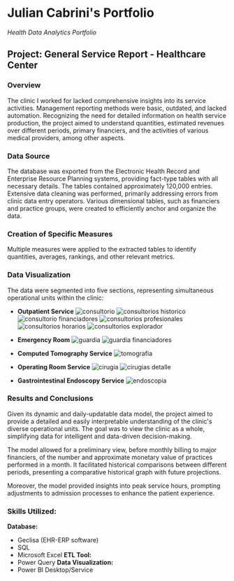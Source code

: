 # Julian Cabrini's Portfolio
*Health Data Analytics Portfolio*

## Project: General Service Report - Healthcare Center

### Overview
The clinic I worked for lacked comprehensive insights into its service activities. Management reporting methods were basic, outdated, and lacked automation. Recognizing the need for detailed information on health service production, the project aimed to understand quantities, estimated revenues over different periods, primary financiers, and the activities of various medical providers, among other aspects.

### Data Source
The database was exported from the Electronic Health Record and Enterprise Resource Planning systems, providing fact-type tables with all necessary details. The tables contained approximately 120,000 entries. Extensive data cleaning was performed, primarily addressing errors from clinic data entry operators. Various dimensional tables, such as financiers and practice groups, were created to efficiently anchor and organize the data.

### Creation of Specific Measures
Multiple measures were applied to the extracted tables to identify quantities, averages, rankings, and other relevant metrics.

### Data Visualization
The data were segmented into five sections, representing simultaneous operational units within the clinic:

- **Outpatient Service**
![consultorio](https://github.com/juliancabrini/portfolio/assets/152528339/c463bbe4-f9cb-44d9-8f20-356b815cc245)
![consultorios historico](https://github.com/juliancabrini/portfolio/assets/152528339/0cad8182-015e-42c9-b0bc-eea3329489e0)
![consultorio financiadores](https://github.com/juliancabrini/portfolio/assets/152528339/3dcee645-5da8-4f37-b111-dfd775f888c8)
![consultorios profesionales](https://github.com/juliancabrini/portfolio/assets/152528339/595f2b32-1d0b-4d4d-8e8b-4317ec1d87b8)
![consultorios horarios](https://github.com/juliancabrini/portfolio/assets/152528339/11d1fa0d-7d10-48e5-b57d-845590248c6a)
![consultorios explorador](https://github.com/juliancabrini/portfolio/assets/152528339/ac29bb69-0b71-4c8d-b4c6-b1cf1daf70ba)

- **Emergency Room**
![guardia](https://github.com/juliancabrini/portfolio/assets/152528339/e6f77ac3-84aa-4822-bff0-756c6732dd4c)
![guardia financiadores](https://github.com/juliancabrini/portfolio/assets/152528339/0238a76e-7428-4e5e-96d8-8d4f08fe256c)

- **Computed Tomography Service**
![tomografia](https://github.com/juliancabrini/portfolio/assets/152528339/a9a7a791-197f-4474-b08d-8fb71cc6d5aa)

- **Operating Room Service**
![cirugia](https://github.com/juliancabrini/portfolio/assets/152528339/56390fb5-cd14-4ae2-abc9-6343e2107d92)
![cirugias detalle](https://github.com/juliancabrini/portfolio/assets/152528339/fb27a7c3-625e-4ad7-855b-912af4922e0f)

- **Gastrointestinal Endoscopy Service**
![endoscopia](https://github.com/juliancabrini/portfolio/assets/152528339/b3c7f196-7082-4505-a18d-2f492aac35a7)

### Results and Conclusions
Given its dynamic and daily-updatable data model, the project aimed to provide a detailed and easily interpretable understanding of the clinic's diverse operational units. The goal was to view the clinic as a whole, simplifying data for intelligent and data-driven decision-making.

The model allowed for a preliminary view, before monthly billing to major financiers, of the number and approximate monetary value of practices performed in a month. It facilitated historical comparisons between different periods, presenting a comparative historical graph with future projections.

Moreover, the model provided insights into peak service hours, prompting adjustments to admission processes to enhance the patient experience.

### Skills Utilized:

**Database:**
- Geclisa (EHR-ERP software)
- SQL
- Microsoft Excel
**ETL Tool:**
- Power Query
**Data Visualization:**
- Power BI Desktop/Service
